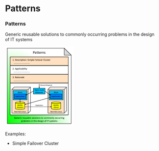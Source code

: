 # Patterns

### Patterns

Generic reusable solutions to commonly occurring problems in the design of IT systems

![](../../.gitbook/assets/csvlod_standards_patterns.png)

Examples:

* Simple Failover Cluster



